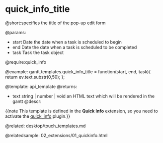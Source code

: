 quick_info_title
=============

@short:specifies the title of the pop-up edit form
	
@params: 
- start	Date	the date when a task is scheduled to begin
- end	Date	the date when a task is scheduled to be completed
- task	Task	the task object

@require:quick_info


@example:
gantt.templates.quick_info_title = function(start, end, task){ 
       return ev.text.substr(0,50); 
};

@template:	api_template
@returns:
- text		string | number | void		an HTML text which will be rendered in the gantt
@descr:

{{note This template is defined in the **Quick Info** extension, so you need to activate the [quick_info](desktop/extensions_list.md#quickinfo) plugin.}}



@related:
	desktop/touch_templates.md
    
@relatedsample:
02_extensions/01_quickinfo.html